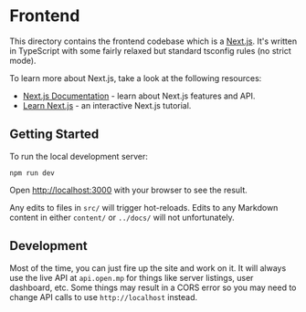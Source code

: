 # Frontend

This directory contains the frontend codebase which is a [Next.js](https://nextjs.org/). It's written in TypeScript with some fairly relaxed but standard tsconfig rules (no strict mode).

To learn more about Next.js, take a look at the following resources:

- [Next.js Documentation](https://nextjs.org/docs) - learn about Next.js features and API.
- [Learn Next.js](https://nextjs.org/learn) - an interactive Next.js tutorial.

## Getting Started

To run the local development server:

```
npm run dev
```

Open [http://localhost:3000](http://localhost:3000) with your browser to see the result.

Any edits to files in `src/` will trigger hot-reloads. Edits to any Markdown content in either `content/` or `../docs/` will not unfortunately.

## Development

Most of the time, you can just fire up the site and work on it. It will always use the live API at `api.open.mp` for things like server listings, user dashboard, etc. Some things may result in a CORS error so you may need to change API calls to use `http://localhost` instead.
